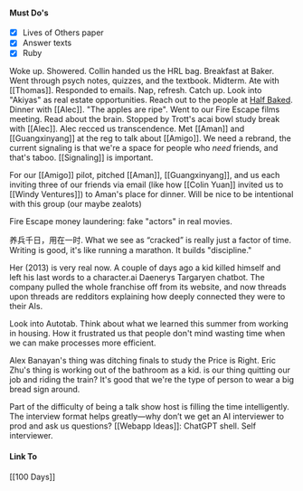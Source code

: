 #### Must Do's
- [x] Lives of Others paper
- [x] Answer texts
- [x] Ruby

Woke up. Showered. Collin handed us the HRL bag. Breakfast at Baker. Went through psych notes, quizzes, and the textbook. Midterm. Ate with [[Thomas]]. Responded to emails. Nap, refresh. Catch up. Look into "Akiyas" as real estate opportunities. Reach out to the people at [Half Baked](https://www.gethalfbaked.com/). Dinner with [[Alec]]. "The apples are ripe". Went to our Fire Escape films meeting. Read about the brain. Stopped by Trott's acai bowl study break with [[Alec]]. Alec recced us transcendence. Met [[Aman]] and [[Guangxinyang]] at the reg to talk about [[Amigo]]. We need a rebrand, the current signaling is that we're a space for people who *need* friends, and that's taboo. [[Signaling]] is important. 

For our [[Amigo]] pilot, pitched [[Aman]], [[Guangxinyang]], and us each inviting three of our friends via email (like how [[Colin Yuan]] invited us to [[Windy Ventures]]) to Aman's place for dinner. Will be nice to be intentional with this group (our maybe zealots)

Fire Escape money laundering: fake "actors" in real movies.

养兵千日，用在一时. What we see as “cracked” is really just a factor of time. 
Writing is good, it's like running a marathon. It builds "discipline."

Her (2013) is very real now. A couple of days ago a kid killed himself and left his last words to a character.ai Daenerys Targaryen chatbot. The company pulled the whole franchise off from its website, and now threads upon threads are redditors explaining how deeply connected they were to their AIs.

Look into Autotab. Think about what we learned this summer from working in housing. How it frustrated us that people don't mind wasting time when we can make processes more efficient.  

Alex Banayan's thing was ditching finals to study the Price is Right. Eric Zhu's thing is working out of the bathroom as a kid. is our thing quitting our job and riding the train? It's good that we're the type of person to wear a big bread sign around. 

Part of the difficulty of being a talk show host is filling the time intelligently. The interview format helps greatly—why don’t we get an AI interviewer to prod and ask us questions? [[Webapp Ideas]]: ChatGPT shell. Self interviewer.
#### Link To
[[100 Days]]
